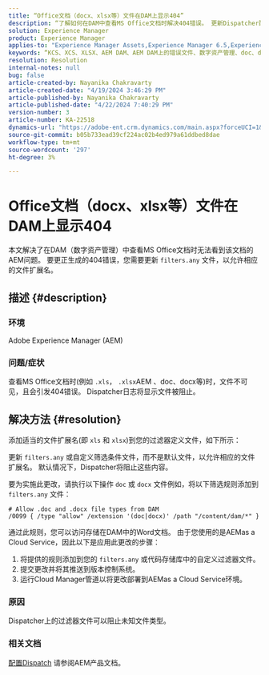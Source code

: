 ```yaml
---
title: “Office文档（docx、xlsx等）文件在DAM上显示404”
description: “了解如何在DAM中查看MS Office文档时解决404错误。 更新Dispatcher配置中的filters.any文件。”
solution: Experience Manager
product: Experience Manager
applies-to: "Experience Manager Assets,Experience Manager 6.5,Experience Manager"
keywords: “KCS、XCS、XLSX、AEM DAM、AEM DAM上的错误文件、数字资产管理、doc、docx、office”
resolution: Resolution
internal-notes: null
bug: false
article-created-by: Nayanika Chakravarty
article-created-date: "4/19/2024 3:46:29 PM"
article-published-by: Nayanika Chakravarty
article-published-date: "4/22/2024 7:40:29 PM"
version-number: 3
article-number: KA-22518
dynamics-url: "https://adobe-ent.crm.dynamics.com/main.aspx?forceUCI=1&pagetype=entityrecord&etn=knowledgearticle&id=8b4533fb-63fe-ee11-a1ff-6045bd0065f9"
source-git-commit: b05b733ead39cf224ac02b4ed979a61ddbed8dae
workflow-type: tm+mt
source-wordcount: '297'
ht-degree: 3%

---
```


# Office文档（docx、xlsx等）文件在DAM上显示404


本文解决了在DAM（数字资产管理）中查看MS Office文档时无法看到该文档的AEM问题。 要更正生成的404错误，您需要更新 `filters.any` 文件，以允许相应的文件扩展名。

## 描述 {#description}


### 环境

Adobe Experience Manager (AEM)

### 问题/症状

查看MS Office文档时(例如 `.xls`， `.xlsx`AEM 、doc、docx等)时，文件不可见，且会引发404错误。 Dispatcher日志将显示文件被阻止。


## 解决方法 {#resolution}


添加适当的文件扩展名(即 `xls` 和 `xlsx`)到您的过滤器定义文件，如下所示：

更新 `filters.any` 或自定义筛选条件文件，而不是默认文件，以允许相应的文件扩展名。 默认情况下，Dispatcher将阻止这些内容。

要为实施此更改，请执行以下操作 `doc` 或 `docx` 文件例如，将以下筛选规则添加到 `filters.any` 文件：


```
# Allow .doc and .docx file types from DAM
/0099 { /type "allow" /extension '(doc|docx)' /path "/content/dam/*" }
```


通过此规则，您可以访问存储在DAM中的Word文档。 由于您使用的是AEMas a Cloud Service，因此以下是应用此更改的步骤：

1. 将提供的规则添加到您的 `filters.any` 或代码存储库中的自定义过滤器文件。
2. 提交更改并将其推送到版本控制系统。
3. 运行Cloud Manager管道以将更改部署到AEMas a Cloud Service环境。


### 原因

Dispatcher上的过滤器文件可以阻止未知文件类型。

### 相关文档

[配置Dispatch](https://experienceleague.adobe.com/docs/experience-manager-dispatcher/using/configuring/dispatcher-configuration.html?lang=zh-Hans) 请参阅AEM产品文档。
